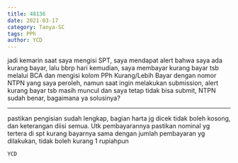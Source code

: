 ```yaml
---
title: 48136
date: 2021-03-17
category: Tanya-SC
tags: PPh
author: YCD
---
```


jadi kemarin saat saya mengisi SPT, saya mendapat alert bahwa saya ada kurang bayar, lalu bbrp hari kemudian, saya membayar kurang bayar tsb melalui BCA dan mengisi kolom PPh Kurang/Lebih Bayar dengan nomor NTPN yang saya peroleh, namun saat ingin melakukan submission, alert kurang bayar tsb masih muncul dan saya tetap tidak bisa submit, NTPN sudah benar, bagaimana ya solusinya?

---

pastikan pengisian sudah lengkap, bagian harta jg dicek tidak boleh kosong, dan keterangan diisi semua. Utk pembayarannya pastikan nominal yg tertera di spt kurang bayarnya sama dengan jumlah pembayaran yg dilakukan, tidak boleh kurang 1 rupiahpun

`YCD`
